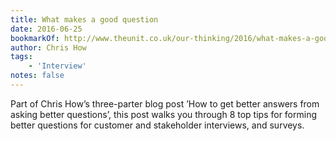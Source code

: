 ```yaml
---
title: What makes a good question
date: 2016-06-25
bookmarkOf: http://www.theunit.co.uk/our-thinking/2016/what-makes-a-good-question/
author: Chris How
tags:
    - 'Interview'
notes: false
---
```


Part of Chris How’s three-parter blog post ’How to get better answers from asking better questions’, this post walks you through 8 top tips for forming better questions for customer and stakeholder interviews, and surveys.